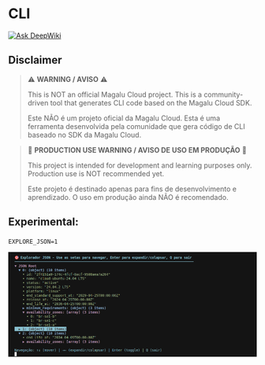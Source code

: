 # CLI

[![Ask DeepWiki](https://deepwiki.com/badge.svg)](https://deepwiki.com/magaluCloud/mgccli)

## Disclaimer

> ⚠️ **WARNING / AVISO** ⚠️
> 
> This is NOT an official Magalu Cloud project. This is a community-driven tool that generates CLI code based on the Magalu Cloud SDK.
> 
> Este NÃO é um projeto oficial da Magalu Cloud. Esta é uma ferramenta desenvolvida pela comunidade que gera código de CLI baseado no SDK da Magalu Cloud.

> 🚫 **PRODUCTION USE WARNING / AVISO DE USO EM PRODUÇÃO** 🚫
> 
> This project is intended for development and learning purposes only. Production use is NOT recommended yet.
> 
> Este projeto é destinado apenas para fins de desenvolvimento e aprendizado. O uso em produção ainda NÃO é recomendado.


## Experimental:
`EXPLORE_JSON=1`

![exp-json](exp-json.png )

